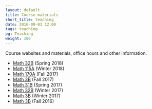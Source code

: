 ```yaml
---
layout: default
title: Course materials
short_title: teaching
date: 2016-09-01 12:00
tags: teaching
pg: Teaching
weight: 100
---
```


Course websites and materials, office hours and other information.

* [Math 32B][32b-s18] (Spring 2018)
* [Math 115A][115a-w18] (Winter 2018)
* [Math 170A][170a-f17] (Fall 2017)
* [Math 3B][3b-f17] (Fall 2017)
* [Math 31B][31b-s17] (Spring 2017)
* [Math 32B][32b-w17] (Winter 2017)
* [Math 3B][3b-w17] (Winter 2017)
* [Math 3B][3b-f16] (Fall 2016)

[115a-w18]: /~noah/teaching/math115a-w18
[170a-f17]: /~noah/teaching/math170a-f17/
[3b-f17]: /~noah/teaching/math3b-f17/
[31b-s17]: /~noah/teaching/math31b-s17/
[32b-w17]: /~noah/teaching/math32b-w17/
[32b-s18]: /~noah/teaching/math32b-s18/
[3b-w17]: /~noah/teaching/math3b-w17/
[3b-f16]: /~noah/teaching/math3b-f16/
